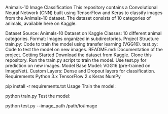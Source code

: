 Animals-10 Image Classification This repository contains a Convolutional Neural Network (CNN) built using TensorFlow and Keras to classify images from the Animals-10 dataset. The dataset consists of 10 categories of animals, available here on Kaggle.

Dataset Source: Animals-10 Dataset on Kaggle Classes: 10 different animal categories. Format: Images organized in subdirectories. Project Structure train.py: Code to train the model using transfer learning (VGG16). test.py: Code to test the model on new images. README.md: Documentation of the project. Getting Started Download the dataset from Kaggle. Clone this repository. Run the train.py script to train the model. Use test.py for prediction on new images. Model Base Model: VGG16 (pre-trained on ImageNet). Custom Layers: Dense and Dropout layers for classification. Requirements Python 3.x TensorFlow 2.x Keras NumPy

pip install -r requirements.txt Usage Train the model:

python train.py Test the model:

python test.py --image_path /path/to/image

